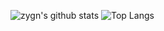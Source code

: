 ![zygn's github stats](https://github-readme-stats.vercel.app/api?username=zygn&show_icons=true&theme=vue)
![Top Langs](https://github-readme-stats.vercel.app/api/top-langs/?username=zygn&exclude_repo=github-readme-stats)
